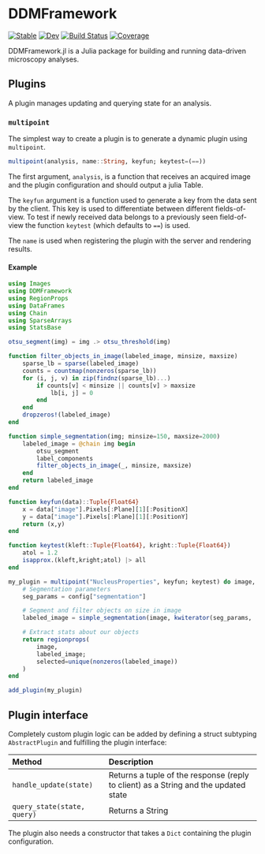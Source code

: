 # DDMFramework

[![Stable](https://img.shields.io/badge/docs-stable-blue.svg)](https://ahnlabb.github.io/DDMFramework.jl/stable)
[![Dev](https://img.shields.io/badge/docs-dev-blue.svg)](https://ahnlabb.github.io/DDMFramework.jl/dev)
[![Build Status](https://github.com/ahnlabb/DDMFramework.jl/actions/workflows/CI.yml/badge.svg?branch=main)](https://github.com/ahnlabb/DDMFramework.jl/actions/workflows/CI.yml?query=branch%3Amain)
[![Coverage](https://codecov.io/gh/ahnlabb/DDMFramework.jl/branch/main/graph/badge.svg)](https://codecov.io/gh/ahnlabb/DDMFramework.jl)

DDMFramework.jl is a Julia package for building and running data-driven microscopy analyses.

## Plugins
A plugin manages updating and querying state for an analysis.

### `multipoint`
The simplest way to create a plugin is to generate a dynamic plugin using
`multipoint`.

``` julia
multipoint(analysis, name::String, keyfun; keytest=(==))
```

The first argument, `analysis`, is a function that receives an acquired image
and the plugin configuration and should output a julia Table.

The `keyfun` argument is a function used to generate a key from the data sent
by the client. This key is used to differentiate between different
fields-of-view. To test if newly received data belongs to a previously seen
field-of-view the function `keytest` (which defaults to `==`) is used.

The `name` is used when registering the plugin with the server and rendering
results.

#### Example

``` julia
using Images
using DDMFramework
using RegionProps
using DataFrames
using Chain
using SparseArrays
using StatsBase

otsu_segment(img) = img .> otsu_threshold(img)

function filter_objects_in_image(labeled_image, minsize, maxsize)
    sparse_lb = sparse(labeled_image)
    counts = countmap(nonzeros(sparse_lb))
    for (i, j, v) in zip(findnz(sparse_lb)...)
        if counts[v] < minsize || counts[v] > maxsize
            lb[i, j] = 0
        end
    end
    dropzeros!(labeled_image)
end

function simple_segmentation(img; minsize=150, maxsize=2000)
    labeled_image = @chain img begin
        otsu_segment
        label_components
        filter_objects_in_image(_, minsize, maxsize)
    end
    return labeled_image
end

function keyfun(data)::Tuple{Float64}
    x = data["image"].Pixels[:Plane][1][:PositionX]
    y = data["image"].Pixels[:Plane][1][:PositionY]
    return (x,y)
end

function keytest(kleft::Tuple{Float64}, kright::Tuple{Float64})
    atol = 1.2
    isapprox.(kleft,kright;atol) |> all
end

my_plugin = multipoint("NucleusProperties", keyfun; keytest) do image, config
    # Segmentation parameters
    seg_params = config["segmentation"]

    # Segment and filter objects on size in image
    labeled_image = simple_segmentation(image, kwiterator(seg_params, :minsize, :maxsize)...)

    # Extract stats about our objects
    return regionprops(
        image,
        labeled_image;
        selected=unique(nonzeros(labeled_image))
    )
end

add_plugin(my_plugin)
```

## Plugin interface
Completely custom plugin logic can be added by defining a struct subtyping
`AbstractPlugin` and fulfilling the plugin interface:

| Method                         | Description            |
|:------------------------------ |:---------------------- |
| `handle_update(state)`         | Returns a tuple of the response (reply to client) as a String and the updated state |
| `query_state(state, query)`    | Returns a String |

The plugin also needs a constructor that takes a `Dict` containing the plugin configuration.
